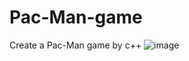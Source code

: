 # Pac-Man-game
 Create a Pac-Man game by c++
![image](https://github.com/user-attachments/assets/30888761-c6d1-498a-8156-93764f78d88a)
